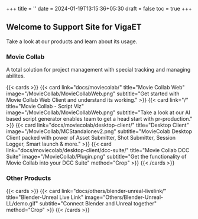 +++
title = ''
date = 2024-01-19T13:15:36+05:30
draft = false
toc = true
+++

## Welcome to Support Site for VigaET
Take a look at our products and learn about its usage.

### Movie Collab
A total solution for project management with special tracking and managing abilites.

{{< cards >}}
  {{< card link="docs/moviecolab/" title="Movie Collab Web" image="/MovieCollab/MovieCollabWeb.png" subtitle="Get started with Movie Collab Web Client and understand its working." >}}
  {{< card link="/" title="Movie Collab - Script Viz" image="/MovieCollab/MovieCollabWeb.png" subtitle="Take a look at our AI based script generator enables team to get a head start with pr-production." >}}
  {{< card link="docs/moviecolab/desktop-client/" title="Desktop Client" image="/MovieCollab/MCStandalonev2.png" subtitle="MovieColab Desktop Client packed with power of Asset Submitter, Shot Submitter, Session Logger, Smart launch & more." >}}
  {{< card link="docs/moviecolab/desktop-client/dcc-suite/" title="Movie Collab DCC Suite" image="/MovieCollab/Plugin.png" subtitle="Get the functionality of Movie Collab into your DCC Suite" method="Crop" >}}
{{< /cards >}}

### Other Products
{{< cards >}}
  {{< card link="docs/others/blender-unreal-livelink/" title="Blender-Unreal Live Link" image="Others/Blender-Unreal-LL/demo.gif" subtitle="Connect Blender and Unreal together" method="Crop" >}}
{{< /cards >}}
